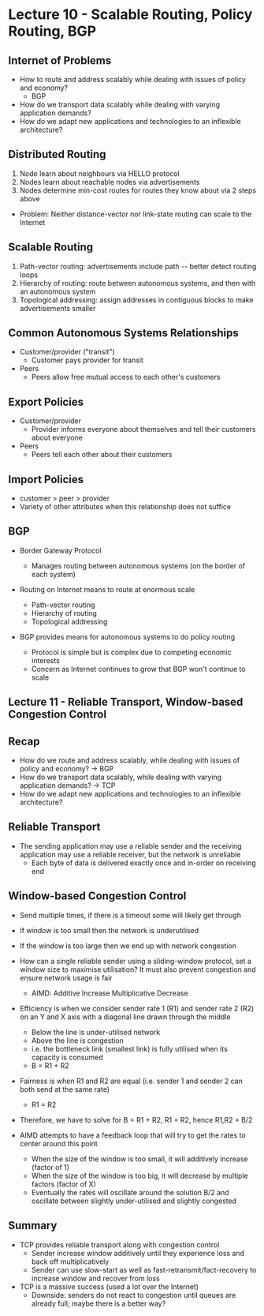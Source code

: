 # Lecture 10 - Scalable Routing, Policy Routing, BGP

## Internet of Problems

- How to route and address scalably while dealing with issues of policy and economy?
  - BGP
- How do we transport data scalably while dealing with varying application demands?
- How do we adapt new applications and technologies to an inflexible architecture?

## Distributed Routing

1. Node learn about neighbours via HELLO protocol
2. Nodes learn about reachable nodes via advertisements
3. Nodes determine min-cost routes for routes they know about via 2 steps above

- Problem: Neither distance-vector nor link-state routing can scale to the Internet

## Scalable Routing

1. Path-vector routing: advertisements include path -- better detect routing loops
2. Hierarchy of routing: route between autonomous systems, and then with an autonomous system
3. Topological addressing: assign addresses in contiguous blocks to make advertisements smaller

## Common Autonomous Systems Relationships

- Customer/provider ("transit")
  - Customer pays provider for transit
- Peers
  - Peers allow free mutual access to each other's customers

## Export Policies

- Customer/provider
  - Provider informs everyone about themselves and tell their customers about everyone
- Peers
  - Peers tell each other about their customers

## Import Policies

- customer > peer > provider
- Variety of other attributes when this relationship does not suffice

## BGP

- Border Gateway Protocol
  - Manages routing between autonomous systems (on the border of each system)

- Routing on Internet means to route at enormous scale
  - Path-vector routing
  - Hierarchy of routing
  - Topological addressing
- BGP provides means for autonomous systems to do policy routing
  - Protocol is simple but is complex due to competing economic interests
  - Concern as Internet continues to grow that BGP won't continue to scale

## Lecture 11 - Reliable Transport, Window-based Congestion Control

## Recap

- How do we route and address scalably, while dealing with issues of policy and economy? -> BGP
- How do we transport data scalably, while dealing with varying application demands? -> TCP
- How do we adapt new applications and technologies to an inflexible architecture?

## Reliable Transport

- The sending application may use a reliable sender and the receiving application may use a reliable receiver, but the network is unreliable
  - Each byte of data is delivered exactly once and in-order on receiving end

## Window-based Congestion Control

- Send multiple times, if there is a timeout some will likely get through
- If window is too small then the network is underutilised
- If the window is too large then we end up with network congestion
- How can a single reliable sender using a sliding-window protocol, set a window size to maximise utilisation? It must also prevent congestion and ensure network usage is fair
  - AIMD: Additive Increase Multiplicative Decrease

- Efficiency is when we consider sender rate 1 (R1) and sender rate 2 (R2) on an Y and X axis with a diagonal line drawn through the middle
  - Below the line is under-utilised network
  - Above the line is congestion
  - i.e. the bottleneck link (smallest link) is fully utilised when its capacity is consumed
  - B = R1 + R2
- Fairness is when R1 and R2 are equal (i.e. sender 1 and sender 2 can both send at the same rate)
  - R1 = R2
- Therefore, we have to solve for B = R1 + R2, R1 = R2, hence R1,R2 = B/2
- AIMD attempts to have a feedback loop that will try to get the rates to center around this point
  - When the size of the window is too small, it will additively increase (factor of 1)
  - When the size of the window is too big, it will decrease by multiple factors (factor of X)
  - Eventually the rates will oscillate around the solution B/2 and oscillate between slightly under-utilised and slightly congested

## Summary

- TCP provides reliable transport along with congestion control
  - Sender increase window additively until they experience loss and back off multiplicatively
  - Sender can use slow-start as well as fast-retransmit/fact-recovery to increase window and recover from loss
- TCP is a massive success (used a lot over the Internet)
  - Downside: senders do not react to congestion until queues are already full; maybe there is a better way?